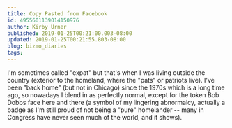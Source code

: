```yaml
---
title: Copy Pasted from Facebook
id: 4955601139014150976
author: Kirby Urner
published: 2019-01-25T00:21:00.003-08:00
updated: 2019-01-25T00:21:55.803-08:00
blog: bizmo_diaries
tags: 
---
```


I'm sometimes called "expat" but that's when I was living outside the country (exterior to the homeland, where the "pats" or patriots live). I've been "back home" (but not in Chicago) since the 1970s which is a long time ago, so nowadays I blend in as perfectly normal, except for the token Bob Dobbs face here and there (a symbol of my lingering abnormalcy, actually a badge as I'm still proud of not being a "pure" homelander -- many in Congress have never seen much of the world, and it shows).